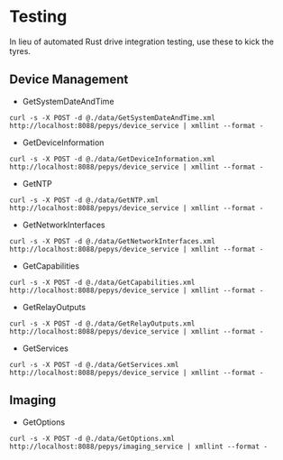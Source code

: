 # Testing

In lieu of automated Rust drive integration testing, use these to kick the tyres.

## Device Management

* GetSystemDateAndTime
```
curl -s -X POST -d @./data/GetSystemDateAndTime.xml http://localhost:8088/pepys/device_service | xmllint --format -
```

* GetDeviceInformation
```
curl -s -X POST -d @./data/GetDeviceInformation.xml http://localhost:8088/pepys/device_service | xmllint --format -

```

* GetNTP
```
curl -s -X POST -d @./data/GetNTP.xml http://localhost:8088/pepys/device_service | xmllint --format -
```

* GetNetworkInterfaces
```
curl -s -X POST -d @./data/GetNetworkInterfaces.xml http://localhost:8088/pepys/device_service | xmllint --format -
```

* GetCapabilities
```
curl -s -X POST -d @./data/GetCapabilities.xml http://localhost:8088/pepys/device_service | xmllint --format -
```

* GetRelayOutputs
```
curl -s -X POST -d @./data/GetRelayOutputs.xml http://localhost:8088/pepys/device_service | xmllint --format -
```

* GetServices
```
curl -s -X POST -d @./data/GetServices.xml http://localhost:8088/pepys/device_service | xmllint --format -
```

## Imaging

* GetOptions
```
curl -s -X POST -d @./data/GetOptions.xml http://localhost:8088/pepys/imaging_service | xmllint --format -
```
